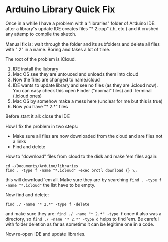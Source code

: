 # Arduino Library Quick Fix

Once in a while I have a problem with a "libraries" folder of Arduino IDE: after a library's update IDE creates files "* 2.cpp" (.h, etc.) and it crushed any attemp to compile the sketch.

Manual fix is: walt through the folder and its subfolders and delete all files with " 2" in a name. Boring and takes a lot of time.

The root of the problem is iCloud. 
  1. IDE install the liubrary
  2. Mac OS see they are untouced and unloads them into cloud
  3. Now the files are changed to name.icloud
  4. IDE wants to update library and see no files (as they are .icloud now). You can easy check this open Finder ("normal" files) and Terminal (.icloud ones)
  5. Mac OS by somehow make a mess here (unclear for me but this is true)
  6. Now you have "* 2.*" files
  
Before start it all: close the IDE
  
How I fix the problem in two steps:
  * Make sure all files are now downloaded from the cloud and are files not a links
  * Find and delete
  
How to "download" files from cloud to the disk and make 'em files again:
```
cd ~/Documents/Arduino/libraries
find . -type f -name "*.icloud" -exec brctl download {} \;
```
this will download 'em all. Make sure they are by searching ```find . -type f -name "*.icloud"``` the list have to be empty.

Now find and delete:
```
find ./ -name "* 2.*" -type f -delete
```
and make sure they are: ```find ./ -name "* 2.*" -type f``` once it also was a directory, so ```find ./ -name "* 2.*" -type d``` helps to find 'em. Be careful with folder deletion as far as sometims it can be legitime one in a code.

Now re-open IDE and update libraries.
